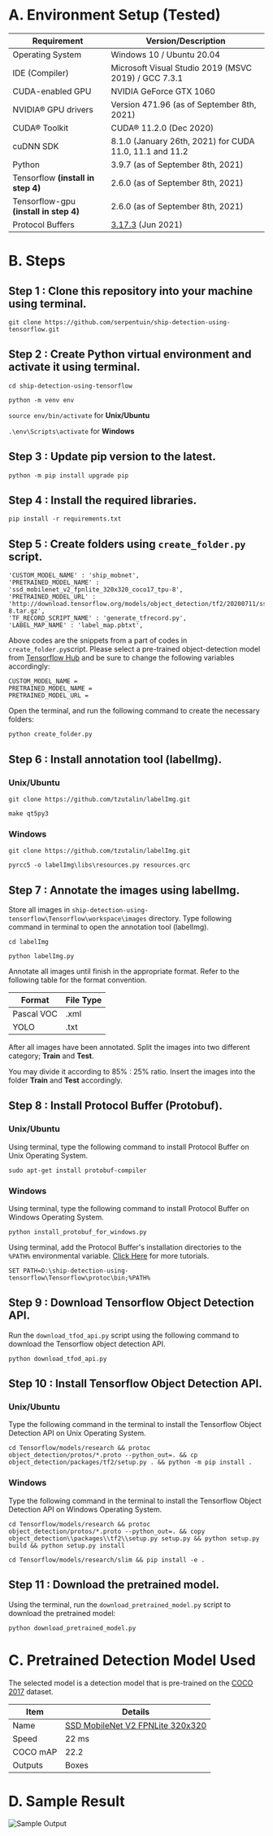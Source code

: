 # A.  Environment Setup (Tested)

| Requirement | Version/Description |
| ---------- | ---------- |
| Operating System | Windows 10 / Ubuntu 20.04 |
| IDE (Compiler) | Microsoft Visual Studio 2019 (MSVC 2019) / GCC 7.3.1 |
| CUDA-enabled GPU | NVIDIA GeForce GTX 1060 |
| NVIDIA® GPU drivers | Version 471.96 (as of September 8th, 2021) |
| CUDA® Toolkit | CUDA® 11.2.0 (Dec 2020) |
| cuDNN SDK | 8.1.0 (January 26th, 2021) for CUDA 11.0, 11.1 and 11.2 |
| Python | 3.9.7 (as of September 8th, 2021) |
| Tensorflow **(install in step 4)** | 2.6.0 (as of September 8th, 2021) |
| Tensorflow-gpu **(install in step 4)** | 2.6.0 (as of September 8th, 2021) |
| Protocol Buffers | [3.17.3](https://github.com/protocolbuffers/protobuf/releases/tag/v3.17.3) (Jun 2021) |

# B.  Steps

## Step 1 : Clone this repository into your machine using terminal.

`git clone https://github.com/serpentuin/ship-detection-using-tensorflow.git`

## Step 2 : Create Python virtual environment and activate it using terminal.

`cd ship-detection-using-tensorflow`

`python -m venv env`

`source env/bin/activate`
for **Unix/Ubuntu**

`.\env\Scripts\activate`
for **Windows**

## Step 3 : Update pip version to the latest.

`python -m pip install upgrade pip`

## Step 4 : Install the required libraries.

`pip install -r requirements.txt`

## Step 5 : Create folders using `create_folder.py` script.

```
'CUSTOM_MODEL_NAME' : 'ship_mobnet', 
'PRETRAINED_MODEL_NAME' : 'ssd_mobilenet_v2_fpnlite_320x320_coco17_tpu-8',
'PRETRAINED_MODEL_URL' : 'http://download.tensorflow.org/models/object_detection/tf2/20200711/ssd_mobilenet_v2_fpnlite_320x320_coco17_tpu-8.tar.gz',
'TF_RECORD_SCRIPT_NAME' : 'generate_tfrecord.py',
'LABEL_MAP_NAME' : 'label_map.pbtxt',

```

Above codes are the snippets from a part of codes in `create_folder.py`script. Please select a pre-trained object-detection model from [Tensorflow Hub](https://tfhub.dev/s?module-type=image-object-detection&tf-version=tf2) and be sure to change the following variables accordingly:

```
CUSTOM_MODEL_NAME = 
PRETRAINED_MODEL_NAME = 
PRETRAINED_MODEL_URL = 
```

Open the terminal, and run the following command to create the necessary folders:

`python create_folder.py`

## Step 6 : Install annotation tool (labelImg).

### Unix/Ubuntu

`git clone https://github.com/tzutalin/labelImg.git`

`make qt5py3`

### Windows

`git clone https://github.com/tzutalin/labelImg.git`

`pyrcc5 -o labelImg\libs\resources.py resources.qrc`

## Step 7 : Annotate the images using labelImg.

Store all images in `ship-detection-using-tensorflow\Tensorflow\workspace\images` directory.
Type following command in terminal to open the annotation tool (labelImg).

`cd labelImg`

`python labelImg.py`

Annotate all images until finish in the appropriate format. Refer to the following table for the format convention.

| Format |  File Type |
|--------|------------|
| Pascal VOC  | .xml  |
| YOLO  | .txt  |

After all images have been annotated. Split the images into two different category; **Train** and **Test**.

You may divide it according to 85% : 25% ratio. Insert the images into the folder **Train** and **Test** accordingly.

## Step 8 : Install Protocol Buffer (Protobuf).

### Unix/Ubuntu

Using terminal, type the following command to install Protocol Buffer on Unix Operating System.

`sudo apt-get install protobuf-compiler`

### Windows

Using terminal, type the following command to install Protocol Buffer on Windows Operating System.

`python install_protobuf_for_windows.py`

Using terminal, add the Protocol Buffer's installation directories to the `%PATH%` environmental variable. [Click Here](https://helpdeskgeek.com/windows-10/add-windows-path-environment-variable/) for more tutorials.

`SET PATH=D:\ship-detection-using-tensorflow\Tensorflow\protoc\bin;%PATH%`

## Step 9 : Download Tensorflow Object Detection API.

Run the `download_tfod_api.py` script using the following command to download the Tensorflow object detection API.

`python download_tfod_api.py`

## Step 10 : Install Tensorflow Object Detection API.

### Unix/Ubuntu

Type the following command in the terminal to install the Tensorflow Object Detection API on Unix Operating System.

`cd Tensorflow/models/research && protoc object_detection/protos/*.proto --python_out=. && cp object_detection/packages/tf2/setup.py . && python -m pip install . `

### Windows

Type the following command in the terminal to install the Tensorflow Object Detection API on Windows Operating System.

`cd Tensorflow/models/research && protoc object_detection/protos/*.proto --python_out=. && copy object_detection\\packages\\tf2\\setup.py setup.py && python setup.py build && python setup.py install`

`cd Tensorflow/models/research/slim && pip install -e . `

## Step 11 : Download the pretrained model.

Using the terminal, run the `download_pretrained_model.py` script to download the pretrained model:

`python download_pretrained_model.py`

# C.  Pretrained Detection Model Used

The selected model is a detection model that is pre-trained on the [COCO 2017](https://cocodataset.org/#home) dataset.

| Item | Details |
| ---- | -------------------------------|
| Name | [SSD MobileNet V2 FPNLite 320x320](http://download.tensorflow.org/models/object_detection/tf2/20200711/ssd_mobilenet_v2_fpnlite_320x320_coco17_tpu-8.tar.gz) |
| Speed | 22 ms |
| COCO mAP | 22.2 |
| Outputs | Boxes |

# D.  Sample Result

![Sample Output](sample-output.png)

